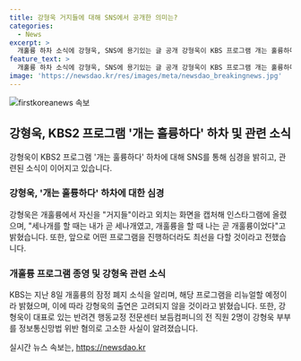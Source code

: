 ```yaml
---
title: 강형욱 거지들에 대해 SNS에서 공개한 의미는?
categories:
  - News
excerpt: >
  개훌륭 하차 소식에 강형욱, SNS에 용기있는 글 공개 강형욱이 KBS 프로그램 개는 훌륭하다에서 하차 소식에 대해 감정을 토로한 사진을 SNS에 게시했다. 그는 앞으로 어떤 프로그램을 할지는 모르겠지만 그때는 그것이 나이고 또한 최선을 다해서 촬영하겠다며 긍정적인 태도를 보였다. 또한, 해당 프로그램의 폐지 소식과 관련해 KBS는 리뉴얼 후 강형욱 출연은 고려하지 않는다고 밝혔으며, 강형욱이 대표로 있는 보듬컴퍼니의 전 직원 2명이 부부를 정보통신망법 위반 혐의로 고소한 사안 역시 함께 언급되었다.
feature_text: >
  개훌륭 하차 소식에 강형욱, SNS에 용기있는 글 공개 강형욱이 KBS 프로그램 개는 훌륭하다에서 하차 소식에 대해 감정을 토로한 사진을 SNS에 게시했다. 그는 앞으로 어떤 프로그램을 할지는 모르겠지만 그때는 그것이 나이고 또한 최선을 다해서 촬영하겠다며 긍정적인 태도를 보였다. 또한, 해당 프로그램의 폐지 소식과 관련해 KBS는 리뉴얼 후 강형욱 출연은 고려하지 않는다고 밝혔으며, 강형욱이 대표로 있는 보듬컴퍼니의 전 직원 2명이 부부를 정보통신망법 위반 혐의로 고소한 사안 역시 함께 언급되었다.
image: 'https://newsdao.kr/res/images/meta/newsdao_breakingnews.jpg'
---
```


<p><img src="https://newsdao.kr/res/images/meta/newsdao_breakingnews.jpg" alt="firstkoreanews 속보" /></p>

<h2 data-ke-size="size26">강형욱, KBS2 프로그램 '개는 훌륭하다' 하차 및 관련 소식</h2>

<p data-ke-size="size16">강형욱이 KBS2 프로그램 '개는 훌륭하다' 하차에 대해 SNS를 통해 심경을 밝히고, 관련된 소식이 이어지고 있습니다.</p>

<h3>강형욱, '개는 훌륭하다' 하차에 대한 심경</h3>

<p data-ke-size="size16">강형욱은 개훌륭에서 자신을 "거지들"이라고 외치는 화면을 캡처해 인스타그램에 올렸으며, "세나개를 할 때는 내가 곧 세나개였고, 개훌륭을 할 때 나는 곧 개훌륭이었다"고 밝혔습니다. 또한, 앞으로 어떤 프로그램을 진행하더라도 최선을 다할 것이라고 전했습니다.</p>

<h3>개훌륭 프로그램 종영 및 강형욱 관련 소식</h3>

<p data-ke-size="size16">KBS는 지난 8일 개훌륭의 잠정 폐지 소식을 알리며, 해당 프로그램을 리뉴얼할 예정이라 밝혔으며, 이에 따라 강형욱의 출연은 고려되지 않을 것이라고 밝혔습니다. 또한, 강형욱이 대표로 있는 반려견 행동교정 전문센터 보듬컴퍼니의 전 직원 2명이 강형욱 부부를 정보통신망법 위반 혐의로 고소한 사실이 알려졌습니다.</p>
실시간 뉴스 속보는, <a href="https://newsdao.kr" rel="dofollow">https://newsdao.kr</a>


